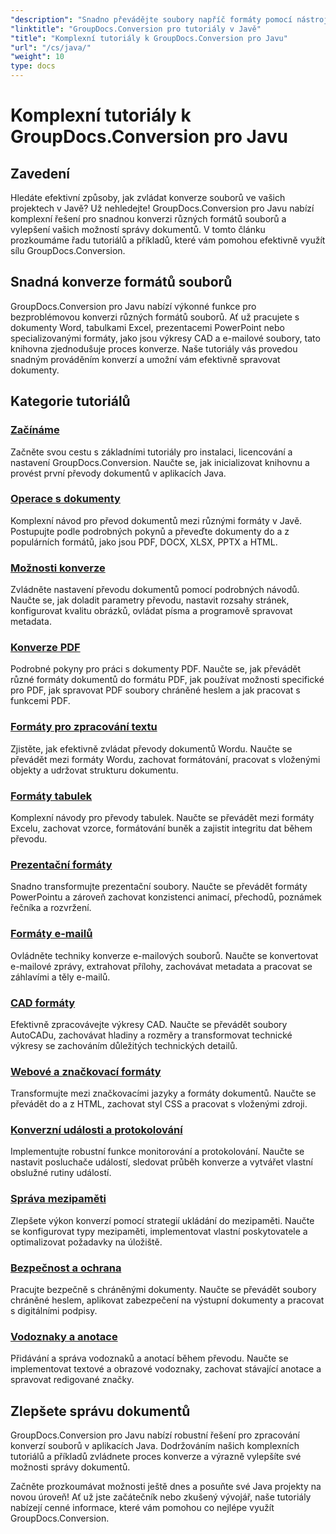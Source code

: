 ```yaml
---
"description": "Snadno převádějte soubory napříč formáty pomocí nástroje GroupDocs.Conversion pro Javu. Zjednodušte správu dokumentů s přizpůsobitelnými možnostmi."
"linktitle": "GroupDocs.Conversion pro tutoriály v Javě"
"title": "Komplexní tutoriály k GroupDocs.Conversion pro Javu"
"url": "/cs/java/"
"weight": 10
type: docs
---
```

# Komplexní tutoriály k GroupDocs.Conversion pro Javu

## Zavedení

Hledáte efektivní způsoby, jak zvládat konverze souborů ve vašich projektech v Javě? Už nehledejte! GroupDocs.Conversion pro Javu nabízí komplexní řešení pro snadnou konverzi různých formátů souborů a vylepšení vašich možností správy dokumentů. V tomto článku prozkoumáme řadu tutoriálů a příkladů, které vám pomohou efektivně využít sílu GroupDocs.Conversion.

## Snadná konverze formátů souborů

GroupDocs.Conversion pro Javu nabízí výkonné funkce pro bezproblémovou konverzi různých formátů souborů. Ať už pracujete s dokumenty Word, tabulkami Excel, prezentacemi PowerPoint nebo specializovanými formáty, jako jsou výkresy CAD a e-mailové soubory, tato knihovna zjednodušuje proces konverze. Naše tutoriály vás provedou snadným prováděním konverzí a umožní vám efektivně spravovat dokumenty.

## Kategorie tutoriálů

### [Začínáme](./getting-started/)
Začněte svou cestu s základními tutoriály pro instalaci, licencování a nastavení GroupDocs.Conversion. Naučte se, jak inicializovat knihovnu a provést první převody dokumentů v aplikacích Java.

### [Operace s dokumenty](./document-operations/)
Komplexní návod pro převod dokumentů mezi různými formáty v Javě. Postupujte podle podrobných pokynů a převeďte dokumenty do a z populárních formátů, jako jsou PDF, DOCX, XLSX, PPTX a HTML.

### [Možnosti konverze](./conversion-options/)
Zvládněte nastavení převodu dokumentů pomocí podrobných návodů. Naučte se, jak doladit parametry převodu, nastavit rozsahy stránek, konfigurovat kvalitu obrázků, ovládat písma a programově spravovat metadata.

### [Konverze PDF](./pdf-conversion/)
Podrobné pokyny pro práci s dokumenty PDF. Naučte se, jak převádět různé formáty dokumentů do formátu PDF, jak používat možnosti specifické pro PDF, jak spravovat PDF soubory chráněné heslem a jak pracovat s funkcemi PDF.

### [Formáty pro zpracování textu](./word-processing-formats/)
Zjistěte, jak efektivně zvládat převody dokumentů Wordu. Naučte se převádět mezi formáty Wordu, zachovat formátování, pracovat s vloženými objekty a udržovat strukturu dokumentu.

### [Formáty tabulek](./spreadsheet-formats/)
Komplexní návody pro převody tabulek. Naučte se převádět mezi formáty Excelu, zachovat vzorce, formátování buněk a zajistit integritu dat během převodu.

### [Prezentační formáty](./presentation-formats/)
Snadno transformujte prezentační soubory. Naučte se převádět formáty PowerPointu a zároveň zachovat konzistenci animací, přechodů, poznámek řečníka a rozvržení.

### [Formáty e-mailů](./email-formats/)
Ovládněte techniky konverze e-mailových souborů. Naučte se konvertovat e-mailové zprávy, extrahovat přílohy, zachovávat metadata a pracovat se záhlavími a těly e-mailů.

### [CAD formáty](./cad-formats/)
Efektivně zpracovávejte výkresy CAD. Naučte se převádět soubory AutoCADu, zachovávat hladiny a rozměry a transformovat technické výkresy se zachováním důležitých technických detailů.

### [Webové a značkovací formáty](./web-markup-formats/)
Transformujte mezi značkovacími jazyky a formáty dokumentů. Naučte se převádět do a z HTML, zachovat styl CSS a pracovat s vloženými zdroji.

### [Konverzní události a protokolování](./conversion-events-logging/)
Implementujte robustní funkce monitorování a protokolování. Naučte se nastavit posluchače událostí, sledovat průběh konverze a vytvářet vlastní obslužné rutiny událostí.

### [Správa mezipaměti](./cache-management/)
Zlepšete výkon konverzí pomocí strategií ukládání do mezipaměti. Naučte se konfigurovat typy mezipaměti, implementovat vlastní poskytovatele a optimalizovat požadavky na úložiště.

### [Bezpečnost a ochrana](./security-protection/)
Pracujte bezpečně s chráněnými dokumenty. Naučte se převádět soubory chráněné heslem, aplikovat zabezpečení na výstupní dokumenty a pracovat s digitálními podpisy.

### [Vodoznaky a anotace](./watermarks-annotations/)
Přidávání a správa vodoznaků a anotací během převodu. Naučte se implementovat textové a obrazové vodoznaky, zachovat stávající anotace a spravovat redigované značky.

## Zlepšete správu dokumentů

GroupDocs.Conversion pro Javu nabízí robustní řešení pro zpracování konverzí souborů v aplikacích Java. Dodržováním našich komplexních tutoriálů a příkladů zvládnete proces konverze a výrazně vylepšíte své možnosti správy dokumentů.

Začněte prozkoumávat možnosti ještě dnes a posuňte své Java projekty na novou úroveň! Ať už jste začátečník nebo zkušený vývojář, naše tutoriály nabízejí cenné informace, které vám pomohou co nejlépe využít GroupDocs.Conversion.